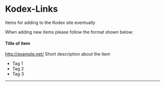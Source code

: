Kodex-Links
===========

Items for adding to the Kodex site eventually

When adding new items please follow the format shown below:


#### Title of item
http://example.net/
Short description about the item
* Tag 1
* Tag 2
* Tag 3

- - -
